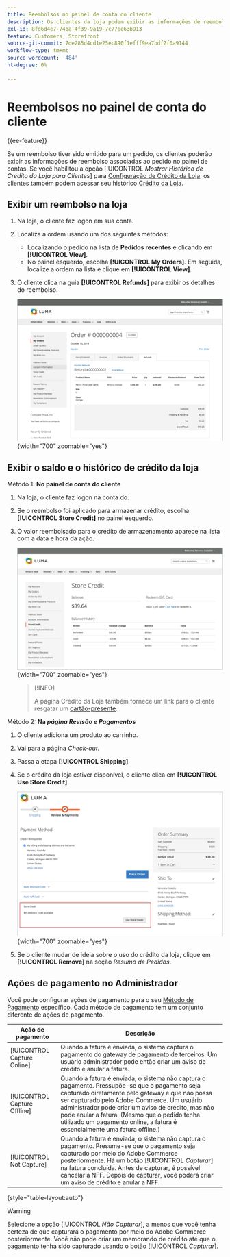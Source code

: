 ```yaml
---
title: Reembolsos no painel de conta do cliente
description: Os clientes da loja podem exibir as informações de reembolso associadas ao pedido no painel da conta.
exl-id: 8fd6d4e7-74ba-4f39-9a19-7c77ee63b913
feature: Customers, Storefront
source-git-commit: 7de285d4cd1e25ec890f1efff9ea7bdf2f0a9144
workflow-type: tm+mt
source-wordcount: '484'
ht-degree: 0%

---
```


# Reembolsos no painel de conta do cliente

{{ee-feature}}

Se um reembolso tiver sido emitido para um pedido, os clientes poderão exibir as informações de reembolso associadas ao pedido no painel de contas. Se você habilitou a opção [!UICONTROL _Mostrar Histórico de Crédito da Loja para Clientes_] para [Configuração de Crédito da Loja](../customers/credit-configure.md), os clientes também podem acessar seu histórico [Crédito da Loja](../customers/store-credit.md).

## Exibir um reembolso na loja

1. Na loja, o cliente faz logon em sua conta.

1. Localiza a ordem usando um dos seguintes métodos:

   * Localizando o pedido na lista de **Pedidos recentes** e clicando em **[!UICONTROL View]**.
   * No painel esquerdo, escolha **[!UICONTROL My Orders]**. Em seguida, localize a ordem na lista e clique em **[!UICONTROL View]**.

1. O cliente clica na guia **[!UICONTROL Refunds]** para exibir os detalhes do reembolso.

   ![Detalhes do reembolso na loja](assets/customer-account-order-refunds.png){width="700" zoomable="yes"}

## Exibir o saldo e o histórico de crédito da loja

Método 1: **No painel de conta do cliente**

1. Na loja, o cliente faz logon na conta do.

1. Se o reembolso foi aplicado para armazenar crédito, escolha **[!UICONTROL Store Credit]** no painel esquerdo.

1. O valor reembolsado para o crédito de armazenamento aparece na lista com a data e hora da ação.

   ![Valor reembolsado para armazenar crédito](assets/customer-account-store-credit.png){width="700" zoomable="yes"}

   >[!INFO]
   >
   >A página Crédito da Loja também fornece um link para o cliente resgatar um [cartão-presente](../stores-purchase/product-gift-card-workflow.md#check-status-and-balance-of-the-gift-card).

Método 2: **Na _página Revisão e Pagamentos_**

1. O cliente adiciona um produto ao carrinho.

2. Vai para a página _Check-out_.

3. Passa a etapa **[!UICONTROL Shipping]**.

4. Se o crédito da loja estiver disponível, o cliente clica em **[!UICONTROL Use Store Credit]**.

   ![Armazenar Crédito na página Revisão e Pagamentos](assets/customer-account-order-refund-from-checkout.png){width="700" zoomable="yes"}

5. Se o cliente mudar de ideia sobre o uso do crédito da loja, clique em **[!UICONTROL Remove]** na seção _Resumo de Pedidos_.

## Ações de pagamento no Administrador

Você pode configurar ações de pagamento para o seu [Método de Pagamento](../configuration-reference/sales/payment-methods.md) específico. Cada método de pagamento tem um conjunto diferente de ações de pagamento.

| Ação de pagamento | Descrição |
|--- |---|
| [!UICONTROL Capture Online] | Quando a fatura é enviada, o sistema captura o pagamento do gateway de pagamento de terceiros. Um usuário administrador pode então criar um aviso de crédito e anular a fatura. |
| [!UICONTROL Capture Offline] | Quando a fatura é enviada, o sistema não captura o pagamento. Pressupõe-se que o pagamento seja capturado diretamente pelo gateway e que não possa ser capturado pelo Adobe Commerce. Um usuário administrador pode criar um aviso de crédito, mas não pode anular a fatura. (Mesmo que o pedido tenha utilizado um pagamento online, a fatura é essencialmente uma fatura offline.) |
| [!UICONTROL Not Capture] | Quando a fatura é enviada, o sistema não captura o pagamento. Presume-se que o pagamento seja capturado por meio do Adobe Commerce posteriormente. Há um botão [!UICONTROL _Capturar_] na fatura concluída. Antes de capturar, é possível cancelar a NFF. Depois de capturar, você poderá criar um aviso de crédito e anular a NFF. |

{style="table-layout:auto"}

>[!WARNING]
>
>Selecione a opção [!UICONTROL _Não Capturar_], a menos que você tenha certeza de que capturará o pagamento por meio do Adobe Commerce posteriormente. Você não pode criar um memorando de crédito até que o pagamento tenha sido capturado usando o botão [!UICONTROL _Capturar_].
